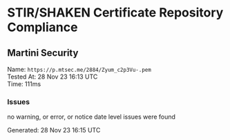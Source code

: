 # STIR/SHAKEN Certificate Repository Compliance

## Martini Security

Name: `https://p.mtsec.me/2884/Zyum_c2p3Vu-.pem`\
Tested At: 28 Nov 23 16:13 UTC\
Time: 111ms

### Issues

no warning, or error, or notice date level issues were found

Generated: 28 Nov 23 16:15 UTC